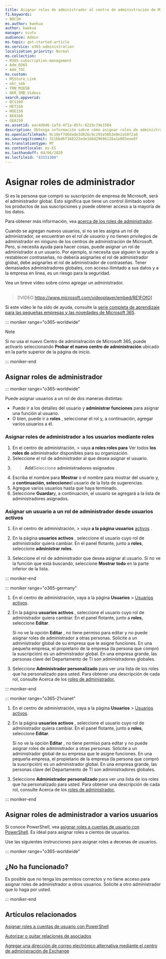 ```yaml
---
title: Asignar roles de administrador al centro de administración de Microsoft 365
f1.keywords:
- NOCSH
ms.author: kwekua
author: kwekua
manager: scotv
audience: Admin
ms.topic: get-started-article
ms.service: o365-administration
localization_priority: Normal
ms.collection:
- M365-subscription-management
- Adm_O365
- Adm_TOC
ms.custom:
- MSStore_Link
- okr_smb
- TRN_M365B
- OKR_SMB_Videos
search.appverid:
- BCS160
- MET150
- MOE150
- BEA160
- GEA150
ms.assetid: eac4d046-1afd-4f1a-85fc-8219c79e1504
description: Obtenga información sobre cómo asignar roles de administrador a un usuario o a varios usuarios de la empresa para que puedan realizar tareas específicas en el centro de administración.
ms.openlocfilehash: 9c10ef7d6dade3d826c9c291e58b3e8e2a58f2a6
ms.sourcegitcommit: 311bbd6f168225ede166d29696126a1e003eee0f
ms.translationtype: MT
ms.contentlocale: es-ES
ms.lasthandoff: 04/06/2020
ms.locfileid: "43151388"
---
```

# <a name="assign-admin-roles"></a>Asignar roles de administrador

Si es la persona que compró su suscripción de empresa de Microsoft, será el administrador global. Esto significa que tiene un control ilimitado sobre los productos de sus suscripciones y puede obtener acceso a la mayoría de los datos.

Para obtener más información, vea [acerca de los roles de administrador](about-admin-roles.md).

Cuando se agregan nuevos usuarios, si no se les asigna un rol de administrador, se encuentran en el *rol de usuario* y no tienen privilegios de administrador en ninguno de los centros de administración de Microsoft. Pero, si necesita ayuda para hacer cosas, puede asignar un rol de administrador a un usuario. Por ejemplo, si necesita que alguien le ayude a restablecer contraseñas, no debería asignarles el rol de administrador global, debe asignarles el rol de administrador de contraseñas. Tener demasiados administradores globales, con acceso ilimitado a sus datos y a la empresa en línea, es un riesgo para la seguridad.

Vea un breve vídeo sobre cómo agregar un administrador.<br><br>

> [!VIDEO https://www.microsoft.com/videoplayer/embed/RE1FOfO] 

Si este vídeo le ha sido de ayuda, consulte la [serie completa de aprendizaje para las pequeñas empresas y las novedades de Microsoft 365](https://support.office.com/article/6ab4bbcd-79cf-4000-a0bd-d42ce4d12816).

::: moniker range="o365-worldwide"

> [!NOTE]
> Si no usa el nuevo Centro de administración de Microsoft 365, puede activarlo seleccionando **Probar el nuevo centro de administración** ubicado en la parte superior de la página de inicio.

::: moniker-end

## <a name="assign-admin-roles"></a>Asignar roles de administrador 

::: moniker range="o365-worldwide"

Puede asignar usuarios a un rol de dos maneras distintas:

- Puede ir a los detalles del usuario y **administrar funciones** para asignar una función al usuario.
- O bien, puede ir a **roles** , seleccionar el rol y, a continuación, agregar varios usuarios a él.

### <a name="assign-admin-roles-to-users-using-roles"></a>Asignar roles de administrador a los usuarios mediante roles

1. En el centro de administración, > vaya **a roles roles para** Ver todos **los roles de** administrador disponibles para su organización.
2. Seleccione el rol de administrador al que desea asignar el usuario.
3. > **Add**Seleccione **administradores asignados** .
4. Escriba el nombre para **Mostrar** o el nombre para mostrar del usuario y, a **continuación, seleccione**el usuario de la lista de sugerencias.
5. Agregue varios usuarios hasta que haya terminado.
6. Seleccione **Guardar**y, a continuación, el usuario se agregará a la lista de administradores asignados.

### <a name="assign-a-user-to-an-admin-role-from-active-users"></a>Asignar un usuario a un rol de administrador desde usuarios activos

1. En el centro de administración, > vaya **a la página usuarios** [activos](https://go.microsoft.com/fwlink/p/?linkid=834822) .

2. En la página **usuarios activos** , seleccione el usuario cuyo rol de administrador quiera cambiar. En el panel flotante, junto a **roles**, seleccione **administrar roles**.

3. Seleccione el rol de administrador que desea asignar al usuario. Si no ve la función que está buscando, seleccione **Mostrar todo** en la parte inferior de la lista.

::: moniker-end

::: moniker range="o365-germany"

1. En el centro de administración, vaya a la página **Usuarios** > <a href="https://go.microsoft.com/fwlink/p/?linkid=847686" target="_blank">Usuarios activos</a>.

2. En la página **usuarios activos** , seleccione el usuario cuyo rol de administrador quiera cambiar. En el panel flotante, junto a **roles**, seleccione **Editar**. 

    Si no ve la opción **Editar** , no tiene permiso para editar y no puede asignar roles de administrador a otras personas. Solicite a un administrador global de su empresa que le asigne funciones. En una pequeña empresa, el propietario de la empresa (la persona que compró la suscripción) es un administrador global. En una empresa grande, las personas clave del Departamento de TI son administradores globales.

3. Seleccione **Administrador personalizado** para ver una lista de los roles que ha personalizado para usted. Para obtener una descripción de cada rol, consulte Acerca de los [roles de administrador.](about-admin-roles.md)

::: moniker-end

::: moniker range="o365-21vianet"

1. En el centro de administración, vaya a la página **Usuarios** > <a href="https://go.microsoft.com/fwlink/p/?linkid=850628" target="_blank">Usuarios activos</a>.

2. En la página **usuarios activos** , seleccione el usuario cuyo rol de administrador quiera cambiar. En el panel flotante, junto a **roles**, seleccione **Editar**. 

    Si no ve la opción **Editar** , no tiene permiso para editar y no puede asignar roles de administrador a otras personas. Solicite a un administrador global de su empresa que le asigne funciones. En una pequeña empresa, el propietario de la empresa (la persona que compró la suscripción) es un administrador global. En una empresa grande, las personas clave del Departamento de TI son administradores globales.

3. Seleccione **Administrador personalizado** para ver una lista de los roles que ha personalizado para usted. Para obtener una descripción de cada rol, consulte Acerca de los [roles de administrador.](about-admin-roles.md)

::: moniker-end


## <a name="assign-admin-roles-to-multiple-users"></a>Asignar roles de administrador a varios usuarios

Si conoce PowerShell, vea [asignar roles a cuentas de usuario con PowerShell](https://go.microsoft.com/fwlink/?linkid=854257). Es ideal para asignar roles a cientos de usuarios.
  
Use las siguientes instrucciones para asignar roles a decenas de usuarios.

::: moniker range="o365-worldwide"


## <a name="didnt-work-for-you"></a>¿No ha funcionado?

Es posible que no tenga los permisos correctos y no tiene acceso para asignar roles de administrador a otros usuarios. Solicite a otro administrador que lo haga por usted.

::: moniker-end

## <a name="related-articles"></a>Artículos relacionados

[Asignar roles a cuentas de usuario con PowerShell](https://docs.microsoft.com/office365/enterprise/powershell/assign-roles-to-user-accounts-with-office-365-powershell)

[Autorizar o quitar relaciones de asociados](https://docs.microsoft.com/microsoft-365/admin/misc/add-partner)

[Agregar una dirección de correo electrónico alternativa mediante el centro de administración de Exchange](https://docs.microsoft.com/Exchange/recipients/user-mailboxes/email-addresses?view=exchserver-2019#add-an-email-address-to-a-user-mailbox)

